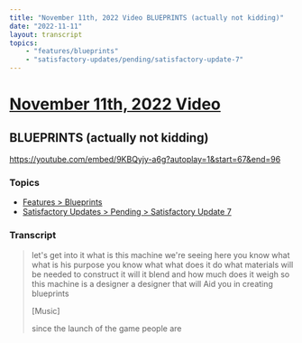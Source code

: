 ```yaml
---
title: "November 11th, 2022 Video BLUEPRINTS (actually not kidding)"
date: "2022-11-11"
layout: transcript
topics:
    - "features/blueprints"
    - "satisfactory-updates/pending/satisfactory-update-7"
---
```

# [November 11th, 2022 Video](../2022-11-11.md)
## BLUEPRINTS (actually not kidding)
https://youtube.com/embed/9KBQyjy-a6g?autoplay=1&start=67&end=96

### Topics
* [Features > Blueprints](../topics/features/blueprints.md)
* [Satisfactory Updates > Pending > Satisfactory Update 7](../topics/satisfactory-updates/pending/satisfactory-update-7.md)

### Transcript

> let's get into it what is this machine we're seeing here you know what what is his purpose you know what what does it do what materials will be needed to construct it will it blend and how much does it weigh so this machine is a designer a designer that will Aid you in creating blueprints
>
> [Music]
>
> since the launch of the game people are
